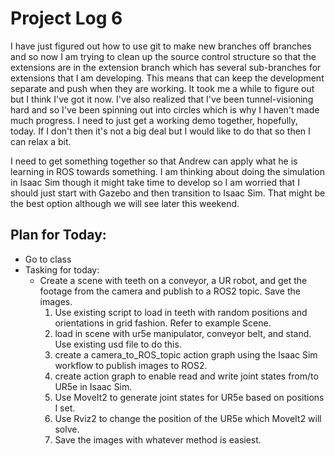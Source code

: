 # Project Log 6

I have just figured out how to use git to make new branches off branches and so now I am trying to clean up the source control structure so that the extensions are in the extension branch which has several sub-branches for extensions that I am developing. This means that can keep the development separate and push when they are working. It took me a while to figure out but I think I've got it now. I've also realized that I've been tunnel-visioning hard and so I've been spinning out into circles which is why I haven't made much progress. I need to just get a working demo together, hopefully, today. If I don't then it's not a big deal but I would like to do that so then I can relax a bit.

I need to get something together so that Andrew can apply what he is learning in ROS towards something. I am thinking about doing the simulation in Isaac Sim though it might take time to develop so I am worried that I should just start with Gazebo and then transition to Isaac Sim. That might be the best option although we will see later this weekend.

## Plan for Today:
- Go to class
- Tasking for today:
    - Create a scene with teeth on a conveyor, a UR robot, and get the footage from the camera and publish to a ROS2 topic. Save the images.
        1. Use existing script to load in teeth with random positions and orientations in grid fashion. Refer to example Scene.
        1. load in scene with ur5e manipulator, conveyor belt, and stand. Use existing usd file to do this.
        1. create a camera_to_ROS_topic action graph using the Isaac Sim workflow to publish images to ROS2.
        1. create action graph to enable read and write joint states from/to UR5e in Isaac Sim.
        1. Use MoveIt2 to generate joint states for UR5e based on positions I set.
        1. Use Rviz2 to change the position of the UR5e which MoveIt2 will solve. 
        1. Save the images with whatever method is easiest.